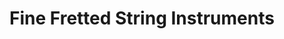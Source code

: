---
title: "Fine Fretted String Instruments"
url: /campbell/fine-fretted-string-instruments/
shop: musical instrument
---